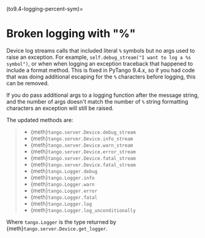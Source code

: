 (to9.4-logging-percent-sym)=

# Broken logging with "%"

Device log streams calls that included literal `%` symbols but no args used to raise
an exception.  For example, `self.debug_stream("I want to log a %s symbol")`, or when
when logging an exception traceback that happened to include a format method.  This is
fixed in PyTango 9.4.x, so if you had code that was doing additional escaping for the `%`
characters before logging, this can be removed.

If you do pass additional args to a logging function after the message string, and the number of args
doesn't match the number of `%` string formatting characters an exception will still be raised.

The updated methods are:

> - {meth}`tango.server.Device.debug_stream`
> - {meth}`tango.server.Device.info_stream`
> - {meth}`tango.server.Device.warn_stream`
> - {meth}`tango.server.Device.error_stream`
> - {meth}`tango.server.Device.fatal_stream`
> - {meth}`tango.server.Device.fatal_stream`
> - {meth}`tango.Logger.debug`
> - {meth}`tango.Logger.info`
> - {meth}`tango.Logger.warn`
> - {meth}`tango.Logger.error`
> - {meth}`tango.Logger.fatal`
> - {meth}`tango.Logger.log`
> - {meth}`tango.Logger.log_unconditionally`

Where `tango.Logger` is the type returned by {meth}`tango.server.Device.get_logger`.
